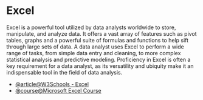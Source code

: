 # Excel

Excel is a powerful tool utilized by data analysts worldwide to store, manipulate, and analyze data. It offers a vast array of features such as pivot tables, graphs and a powerful suite of formulas and functions to help sift through large sets of data. A data analyst uses Excel to perform a wide range of tasks, from simple data entry and cleaning, to more complex statistical analysis and predictive modeling. Proficiency in Excel is often a key requirement for a data analyst, as its versatility and ubiquity make it an indispensable tool in the field of data analysis.

- [@article@W3Schools - Excel](https://www.w3schools.com/excel/index.php)
- [@course@Microsoft Excel Course](https://support.microsoft.com/en-us/office/excel-video-training-9bc05390-e94c-46af-a5b3-d7c22f6990bb)

